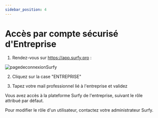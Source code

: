 ```yaml
---
sidebar_position: 4
---
```

# Accès par compte sécurisé d'Entreprise

1. Rendez-vous sur https://app.surfy.pro :

![pagedeconnexionSurfy](https://res.cloudinary.com/dngnxxqr4/image/upload/v1725529169/tutoriels/access/acc%C3%A8s%20Surfy.png)

2. Cliquez sur la case "ENTREPRISE"

3. Tapez votre mail professionnel lié à l'entreprise et validez

Vous avez accès à la plateforme Surfy de l'entreprise, suivant le rôle attribué par défaut.

Pour modifier le rôle d'un utilisateur, contactez votre administrateur Surfy.